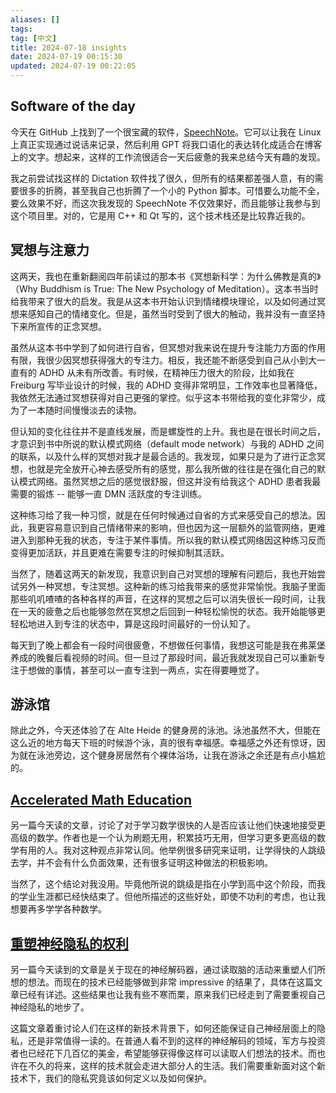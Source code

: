 ```yaml
---
aliases: []
tags: 
tag: [中文]
title: 2024-07-18 insights
date: 2024-07-19 00:15:30
updated: 2024-07-19 00:22:05
---
```


## Software of the day

今天在 GitHub 上找到了一个很宝藏的软件，[SpeechNote](https://github.com/mkiol/dsnote)。它可以让我在 Linux 上真正实现通过说话来记录，然后利用 GPT 将我口语化的表达转化成适合在博客上的文字。想起来，这样的工作流很适合一天后疲惫的我来总结今天有趣的发现。

我之前尝试找这样的 Dictation 软件找了很久，但所有的结果都差强人意，有的需要很多的折腾，甚至我自己也折腾了一个小的 Python 脚本。可惜要么功能不全，要么效果不好，而这次我发现的 SpeechNote 不仅效果好，而且能够让我参与到这个项目里。对的，它是用 C++ 和 Qt 写的，这个技术栈还是比较靠近我的。

## 冥想与注意力

这两天，我也在重新翻阅四年前读过的那本书《冥想新科学：为什么佛教是真的》（Why Buddhism is True: The New Psychology of Meditation）。这本书当时给我带来了很大的启发。我是从这本书开始认识到情绪模块理论，以及如何通过冥想来感知自己的情绪变化。但是，虽然当时受到了很大的触动，我并没有一直坚持下来所宣传的正念冥想。

虽然从这本书中学到了如何进行自省，但冥想对我来说在提升专注能力方面的作用有限，我很少因冥想获得强大的专注力。相反，我还能不断感受到自己从小到大一直有的 ADHD 从未有所改善。有时候，在精神压力很大的阶段，比如我在 Freiburg 写毕业设计的时候，我的 ADHD 变得非常明显，工作效率也显著降低，我依然无法通过冥想获得对自己更强的掌控。似乎这本书带给我的变化非常少，成为了一本随时间慢慢淡去的读物。

但认知的变化往往并不是直线发展，而是螺旋性的上升。我也是在很长时间之后，才意识到书中所说的默认模式网络（default mode network）与我的 ADHD 之间的联系，以及什么样的冥想对我才是最合适的。我发现，如果只是为了进行正念冥想，也就是完全放开心神去感受所有的感觉，那么我所做的往往是在强化自己的默认模式网络。虽然冥想之后的感觉很舒服，但这并没有给我这个 ADHD 患者我最需要的锻炼 -- 能够一直 DMN 活跃度的专注训练。

这种练习给了我一种习惯，就是在任何时候通过自省的方式来感受自己的想法。因此，我更容易意识到自己情绪带来的影响，但也因为这一层额外的监管网络，更难进入到那种无我的状态，专注于某件事情。所以我的默认模式网络因这种练习反而变得更加活跃，并且更难在需要专注的时候抑制其活跃。

当然了，随着这两天的新发现，我意识到自己对冥想的理解有问题后，我也开始尝试另外一种冥想，专注冥想。这种新的练习给我带来的感觉非常愉悦。我脑子里面那些叽叽喳喳的各种各样的声音，在这样的冥想之后可以消失很长一段时间，让我在一天的疲惫之后也能够忽然在冥想之后回到一种轻松愉悦的状态。我开始能够更轻松地进入到专注的状态中，算是这段时间最好的一份认知了。

每天到了晚上都会有一段时间很疲惫，不想做任何事情，我想这可能是我在弗莱堡养成的晚餐后看视频的时间。但一旦过了那段时间，最近我就发现自己可以重新专注于想做的事情，甚至可以一直专注到一两点，实在得要睡觉了。

## 游泳馆

除此之外，今天还体验了在 Alte Heide 的健身房的泳池。泳池虽然不大，但能在这么近的地方每天下班的时候游个泳，真的很有幸福感。幸福感之外还有惊讶，因为就在泳池旁边，这个健身房居然有个裸体浴场，让我在游泳之余还是有点小尴尬的。

## [Accelerated Math Education](https://www.justinmath.com/the-greatest-educational-life-hack-learning-math-ahead-of-time/)

另一篇今天读的文章，讨论了对于学习数学很快的人是否应该让他们快速地接受更高级的数学。作者也是一个认为刷题无用，积累技巧无用，但学习更多更高级的数学有用的人。我对这种观点非常认同。他举例很多研究来证明，让学得快的人跳级去学，并不会有什么负面效果，还有很多证明这种做法的积极影响。

当然了，这个结论对我没用。毕竟他所说的跳级是指在小学到高中这个阶段，而我的学业生涯都已经快结束了。但他所描述的这些好处，即使不功利的考虑，也让我想要再多学学各种数学。

## [重塑神经隐私的权利](https://mp.weixin.qq.com/s/pFO3eVu4tjRDHmdpOzuU7g)

另一篇今天读到的文章是关于现在的神经解码器，通过读取脑的活动来重塑人们所想的想法。而现在的技术已经能够做到非常 impressive 的结果了，具体在这篇文章已经有详述。这些结果也让我有些不寒而栗，原来我们已经走到了需要重视自己神经隐私的地步了。

这篇文章着重讨论人们在这样的新技术背景下，如何还能保证自己神经层面上的隐私，还是非常值得一读的。在普通人看不到的这样的神经解码的领域，军方与投资者也已经花下几百亿的美金，希望能够获得像这样可以读取人们想法的技术。而也许在不久的将来，这样的技术就会走进大部分人的生活。我们需要重新面对这个新技术下，我们的隐私究竟该如何定义以及如何保护。

